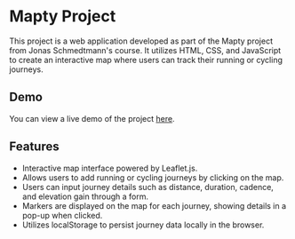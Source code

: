 # Mapty Project

This project is a web application developed as part of the Mapty project from Jonas Schmedtmann's course. It utilizes HTML, CSS, and JavaScript to create an interactive map where users can track their running or cycling journeys.

## Demo

You can view a live demo of the project [here](https://ahmedabdelaziz77.github.io/Mapty/).

## Features

- Interactive map interface powered by Leaflet.js.
- Allows users to add running or cycling journeys by clicking on the map.
- Users can input journey details such as distance, duration, cadence, and elevation gain through a form.
- Markers are displayed on the map for each journey, showing details in a pop-up when clicked.
- Utilizes localStorage to persist journey data locally in the browser.
